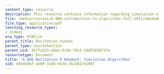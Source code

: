 ```yaml
---
content_type: resource
description: This resource contains information regarding simulation algorithms.
file: /media/courses/6-006-introduction-to-algorithms-fall-2011/d4eda4bfab0931d89e3d2b23817e206f_MIT6_006F11_rec08_handout.pdf
file_type: application/pdf
learning_resource_types:
- Videos
ocw_type: OCWFile
parent_title: Recitation Videos
parent_type: CourseSection
parent_uid: 92ffcb23-abbe-6cb4-7823-19d55858f37a
resourcetype: Document
title: '6.006 Recitation 8 Handout: Simulation Algorithms'
uid: d4eda4bf-ab09-31d8-9e3d-2b23817e206f
---
```


